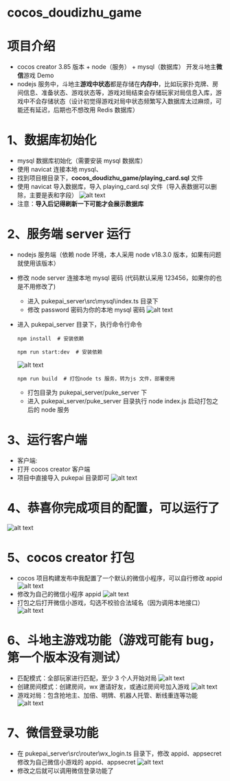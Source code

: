 # cocos_doudizhu_game

# 项目介绍

- cocos creator 3.85 版本 + node（服务） + mysql（数据库） 开发斗地主<strong>微信</strong>游戏 Demo
- nodejs 服务中，斗地主<strong>游戏中状态</strong>都是存储在<strong>内存中</strong>，比如玩家扑克牌、房间信息、准备状态、游戏状态等，游戏对局结束会存储玩家对局信息入库，游戏中不会存储状态（设计初觉得游戏对局中状态频繁写入数据库太过麻烦，可能还有延迟，后期也不想改用 Redis 数据库）

# 1、数据库初始化

- mysql 数据库初始化（需要安装 mysql 数据库）
- 使用 navicat 连接本地 mysql、
- 找到项目根目录下，<strong>cocos_doudizhu_game/playing_card.sql</strong> 文件
- 使用 navicat 导入数据库，导入 playing_card.sql 文件（导入表数据可以删除，主要是表和字段）
  ![alt text](image-1.png)
- 注意：<strong>导入后记得刷新一下可能才会展示数据库</strong>

# 2、服务端 server 运行

- nodejs 服务端（依赖 node 环境，本人采用 node v18.3.0 版本，如果有问题就使用该版本）
- 修改 node server 连接本地 mysql 密码 (代码默认采用 123456，如果你的也是不用修改了)
  - 进入 pukepai_server\src\mysql\index.ts 目录下
  - 修改 password 密码为你的本地 mysql 密码
    ![alt text](image-3.png)
- 进入 pukepai_server 目录下，执行命令行命令

  ```shell
  npm install  # 安装依赖
  ```

  ```shell
  npm run start:dev  # 安装依赖
  ```

  ![alt text](image-2.png)

  ```shell
  npm run build  # 打包node ts 服务，转为js 文件，部署使用
  ```

  - 打包目录为 pukepai_server/puke_server 下
  - 进入 pukepai_server/puke_server 目录执行 node index.js 启动打包之后的 node 服务

# 3、运行客户端

- 客户端:
- 打开 cocos creator 客户端
- 项目中直接导入 pukepai 目录即可
  ![alt text](image-4.png)

# 4、恭喜你完成项目的配置，可以运行了

![alt text](image-5.png)

# 5、cocos creator 打包

- cocos 项目构建发布中我配置了一个默认的微信小程序，可以自行修改 appid
  ![alt text](image-6.png)
- 修改为自己的微信小程序 appid
  ![alt text](image-7.png)
- 打包之后打开微信小游戏，勾选不校验合法域名（因为调用本地接口）
  ![alt text](image-8.png)

# 6、斗地主游戏功能（游戏可能有 bug，第一个版本没有测试）

- 匹配模式：全部玩家进行匹配，至少 3 个人开始对局
  ![alt text](image-9.png)
- 创建房间模式：创建房间，wx 邀请好友，或通过房间号加入游戏
  ![alt text](image-10.png)
- 游戏对局：包含抢地主、加倍、明牌、机器人托管、断线重连等功能
  ![alt text](image-11.png)

# 7、微信登录功能

- 在 pukepai_server\src\router\wx_login.ts 目录下，修改 appid、appsecret 修改为自己微信小游戏的 appid、appsecret
  ![alt text](image-12.png)
- 修改之后就可以调用微信登录功能了
